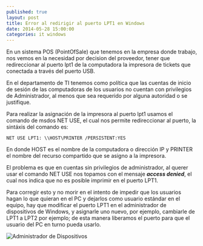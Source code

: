```yaml
---
published: true
layout: post
title: Error al redirigir al puerto LPT1 en Windows
date: 2014-05-28 15:00:00
categories: it windows
---
```


En un sistema POS (PointOfSale) que tenemos en la empresa donde trabajo, nos vemos en la necesidad por decision del proveedor, tener que redireccionar al puerto lpt1 de la computadora la impresora de tickets que conectada a través del puerto USB.

En el departamento de TI tenemos como política que las cuentas de inicio de sesión de las computadoras de los usuarios no cuentan con privilegios de Administrador, al menos que sea requerido por alguna autoridad o se justifique.

Para realizar la asignación de la impresora al puerto lpt1 usamos el comando de msdos NET USE, el cual nos permite redireccionar al puerto, la sintáxis del comando es:

    NET USE LPT1: \\HOST\PRINTER /PERSISTENT:YES

En donde HOST es el nombre de la computadora o dirección IP y PRINTER el nombre del recurso compartido que se asigno a la impresora.

El problema es que en cuentas sin privilegios de administrador, al querer usar el comando NET USE nos topamos con el mensaje **_access denied_**, el cual nos indica que no es posible imprimir en el puerto LPT1.

Para corregir esto y no morir en el intento de impedir que los usuarios hagan lo que quieran en el PC y dejarlos como usuario estándar en el equipo, hay que modificar el puerto LPT1 en el administrador de dispositivos de Windows, y asignarle uno nuevo, por ejemplo, cambiarle de LPT1 a LPT2 por ejemplo; de esta manera liberamos el puerto para que el usuario del PC en turno pueda usarlo.

![Administrador de Dispositivos](https://app.box.com/representation/file_version_14969404621/image_2048/1.png)
